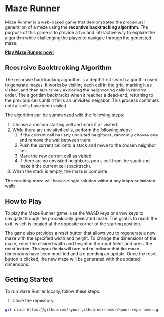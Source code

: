 # Maze Runner

Maze Runner is a web-based game that demonstrates the procedural generation of a maze using the **recursive backtracking algorithm**. The purpose of this game is to provide a fun and interactive way to explore the algorithm while challenging the player to navigate through the generated maze.

[**Play Maze Runner now!**](https://lkubicek1.github.io/maze-runner/)

## Recursive Backtracking Algorithm

The recursive backtracking algorithm is a depth-first search algorithm used to generate mazes. 
It works by visiting each cell in the grid, marking it as visited, and then recursively exploring the neighboring cells in random order. 
The algorithm backtracks when it reaches a dead-end, returning to the previous cells until it finds an unvisited neighbor. 
This process continues until all cells have been visited.

The algorithm can be summarized with the following steps:

1. Choose a random starting cell and mark it as visited.
2. While there are unvisited cells, perform the following steps:
    1. If the current cell has any unvisited neighbors, randomly choose one and remove the wall between them.
    2. Push the current cell onto a stack and move to the chosen neighbor cell.
    3. Mark the new current cell as visited.
    4. If there are no unvisited neighbors, pop a cell from the stack and make it the current cell (backtrack).
3. When the stack is empty, the maze is complete.

The resulting maze will have a single solution without any loops or isolated walls.

## How to Play

To play the Maze Runner game, use the WASD keys or arrow keys to navigate through the procedurally generated maze. The goal is to reach the exit, which is located at the opposite corner of the starting position.

The game also provides a reset button that allows you to regenerate a new maze with the specified width and height. To change the dimensions of the maze, enter the desired width and height in the input fields and press the reset button. The input fields will turn red to indicate that the maze dimensions have been modified and are pending an update. Once the reset button is clicked, the new maze will be generated with the updated dimensions.

## Getting Started

To run Maze Runner locally, follow these steps:

1. Clone the repository:

```bash
git clone https://github.com/<your-github-username>/<your-repo-name>.git
